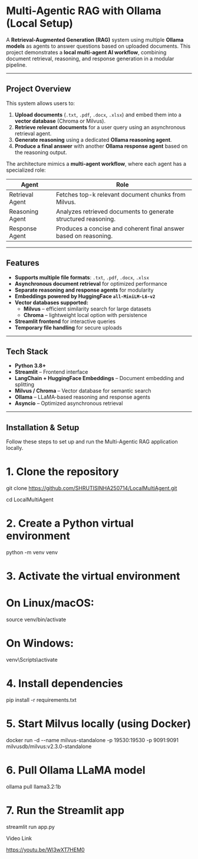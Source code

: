 # Multi-Agentic RAG with Ollama (Local Setup)

A **Retrieval-Augmented Generation (RAG)** system using multiple **Ollama models** as agents to answer questions based on uploaded documents. This project demonstrates a **local multi-agent AI workflow**, combining document retrieval, reasoning, and response generation in a modular pipeline.

---

## Project Overview

This system allows users to:

1. **Upload documents** (`.txt`, `.pdf`, `.docx`, `.xlsx`) and embed them into a **vector database** (Chroma or Milvus).
2. **Retrieve relevant documents** for a user query using an asynchronous retrieval agent.
3. **Generate reasoning** using a dedicated **Ollama reasoning agent**.
4. **Produce a final answer** with another **Ollama response agent** based on the reasoning output.

The architecture mimics a **multi-agent workflow**, where each agent has a specialized role:

| Agent           | Role                                                             |
| --------------- | ---------------------------------------------------------------- |
| Retrieval Agent | Fetches top-k relevant document chunks from Milvus.              |
| Reasoning Agent | Analyzes retrieved documents to generate structured reasoning.   |
| Response Agent  | Produces a concise and coherent final answer based on reasoning. |

---

## Features

- **Supports multiple file formats**: `.txt`, `.pdf`, `.docx`, `.xlsx`
- **Asynchronous document retrieval** for optimized performance
- **Separate reasoning and response agents** for modularity
- **Embeddings powered by HuggingFace `all-MiniLM-L6-v2`**
- **Vector databases supported:**
  - **Milvus** – efficient similarity search for large datasets
  - **Chroma** – lightweight local option with persistence
- **Streamlit frontend** for interactive queries
- **Temporary file handling** for secure uploads

---

## Tech Stack

- **Python 3.8+**
- **Streamlit** – Frontend interface
- **LangChain + HuggingFace Embeddings** – Document embedding and splitting
- **Milvus / Chroma** – Vector database for semantic search
- **Ollama** – LLaMA-based reasoning and response agents
- **Asyncio** – Optimized asynchronous retrieval

---

## Installation & Setup

Follow these steps to set up and run the Multi-Agentic RAG application locally.

# 1. Clone the repository

git clone https://github.com/SHRUTISINHA250714/LocalMultiAgent.git

cd LocalMultiAgent

# 2. Create a Python virtual environment

python -m venv venv

# 3. Activate the virtual environment

# On Linux/macOS:

source venv/bin/activate

# On Windows:

venv\Scripts\activate

# 4. Install dependencies

pip install -r requirements.txt

# 5. Start Milvus locally (using Docker)

docker run -d --name milvus-standalone -p 19530:19530 -p 9091:9091 milvusdb/milvus:v2.3.0-standalone

# 6. Pull Ollama LLaMA model

ollama pull  llama3.2:1b

# 7. Run the Streamlit app

streamlit run app.py




Video Link 

https://youtu.be/Wl3wXT7HEM0
